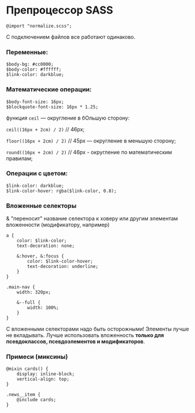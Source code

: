 # Препроцессор SASS

```
@import "normalize.scss";
```

С подключением файлов все работают одинаково.

### Переменные:

```
$body-bg: #cc0000;
$body-color: #ffffff;
$link-color: darkblue;
```

### Математические операции:

```
$body-font-size: 16px;
$blockquote-font-size: 16px * 1.25;
```

функция `ceil` — округление в бОльшую сторону:

`ceil((16px + 2cm) / 2)` // 46px;

`floor((16px + 2cm) / 2)` // 45px — округление в меньшую сторону;

`round((16px + 2cm) / 2)` // 46px - округление по математическим правилам;

### Операции с цветом:

```
$link-color: darkblue;
$link-color-hover: rgba($link-color, 0.8);
```

### Вложенные селекторы

& "переносит" название селектора к ховеру или другим элементам вложенности (модификатору, например)

```
a {
	color: $link-color;
	text-decoration: none;

	&:hover, &:focus {
		color: $link-color-hover;
		text-decoration: underline;
	}
}

.main-nav {
	width: 320px;

	&--full {
		width: 100%;
	}
}
```

С вложенными селекторами надо быть осторожными! Элементы лучше не вкладывать. Лучше использовать вложенность **только для псевдоклассов, псевдоэлементов и модификаторов**.

### Примеси (миксины)

```
@mixin cards() {
	display: inline-block;
	vertical-align: top;
}

.news__item {
	@include cards;
} 
```